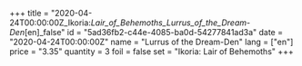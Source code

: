+++
title = "2020-04-24T00:00:00Z_Ikoria:_Lair_of_Behemoths_Lurrus_of_the_Dream-Den_[en]_false"
id = "5ad36fb2-c44e-4085-ba0d-54277841ad3a"
date = "2020-04-24T00:00:00Z"
name = "Lurrus of the Dream-Den"
lang = ["en"]
price = "3.35"
quantity = 3
foil = false
set = "Ikoria: Lair of Behemoths"
+++
